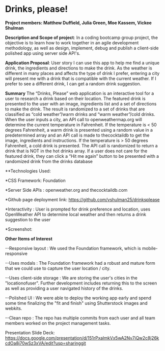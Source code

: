 
# Drinks, please!

**Project members:  Matthew Duffield, Julia Green, Moe Kassem, Vickee Shulman**


**Description and Scope of project**: In a coding bootcamp group project, the objective is to learn how to work together in an agile development methodology, as well as design, implement, debug and publish a client-side polished app using server side API's.

**Application Proposal**: User story
I can use this app to help me find a unique drink, the ingredients and directions to make the drink.
As the weather is different in many places and affects the type of drink I prefer,  entering a city will present me with a drink that is compatible with the current weather.
If I prefer to see a different drink, I can get a random drink suggestion. 

**Summary**
The “Drinks, Please” web application is an interactive tool for a user to research a drink based on their location. The featured drink is presented to the user with an image, ingredients list and a set of directions to make the drink.
The result is randomized to a set of drinks that are classified as “cold weather”/warm drinks and “warm weather”/cold drinks.  
When the user inputs a city, an API call to openweathermap.org will determine the current temperature in Fahrenheit.  If the temperature is < 50 degrees Fahrenheit, a warm drink is presented using a random value in a predetermined array and an API call is made to thecocktaildb to get the image, ingredients and instructions.  If the temperature is > 50 degrees Fahrenheit, a cold drink is presented.  The API call is randomized to return a drink that is NOT in the hot drinks array.
If a user does not care for the featured drink, they can click a “Hit me again” button to be presented with a randomized drink from the drinks database

**Technologies Used:

  *CSS Framework: Foundation 

  *Server Side APIs : openweather.org and thecocktaildb.com

  *Github page deployment link: https://github.com/vshulman25/drinksplease

  *Interactivity : User is prompted for drink preference and location, uses OpenWeather API to determine local weather and then returns a drink suggestion to the user

  *Screenshot: 


**Other Items of Interest**

--Responsive layout : We used the Foundation framework, which is mobile-responsive

--Uses modals : The Foundation framework had a robust and mature form that we could use to capture the user location / city.

--Uses client-side storage : We are storing the user's cities in the "locationofuser".  Further development includes returning this to the screen as well as providing a user navigated history of the drinks.

--Polished UI : We were able to deploy the working app early and spend some time finalizing the "fit and finish" using Shutterstock images and webkits.

--Clean repo : The repo has multiple commits from each user and all team members worked on the project management tasks. 


Presentation Slide Deck: https://docs.google.com/presentation/d/151rPxalmkVx5wA2Nv7iQw2c8j26kcdOa8j70wSz3xVA/edit?usp=sharinggit 

